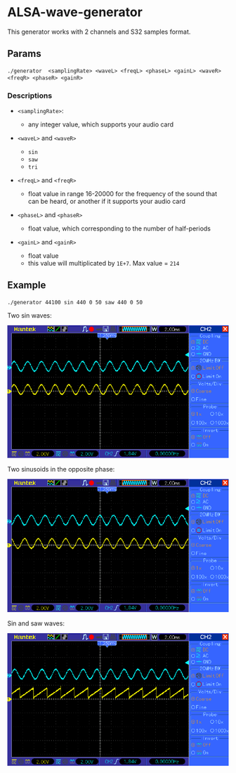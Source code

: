 # ALSA-wave-generator

This generator works with 2 channels and S32 samples format.

## Params

```
./generator  <samplingRate> <waveL> <freqL> <phaseL> <gainL> <waveR> <freqR> <phaseR> <gainR>
```

### Descriptions

- `<samplingRate>`:
  - any integer value, which supports your audio card

- `<waveL>` and `<waveR>`
  - `sin`
  - `saw`
  - `tri`

- `<freqL>` and `<freqR>`
  - float value in range 16-20000 for the frequency of the sound that can be heard, or another if it supports your audio card

- `<phaseL>` and `<phaseR>`
  - float value, which corresponding to the number of half-periods

- `<gainL>` and `<gainR>`
  - float value
  - this value will multiplicated by `1E+7`. Max value = `214`

## Example
    
```
./generator 44100 sin 440 0 50 saw 440 0 50
```
Two sin waves:

![alt text](imgs/1.png "Two sinus")

Two sinusoids in the opposite phase:

![alt text](imgs/2.png "Two sinusoids in the opposite phase")

Sin and saw waves:

![alt text](imgs/3.png "Sin and saw waves")

